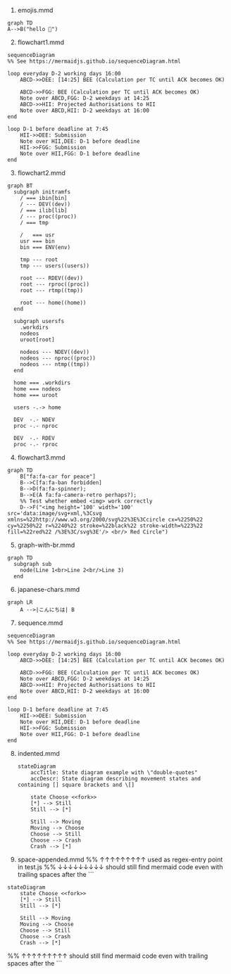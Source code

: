 1. emojis.mmd
```mermaid
graph TD
A-->B("hello 🐛")
```
2. flowchart1.mmd
```mermaid
sequenceDiagram
%% See https://mermaidjs.github.io/sequenceDiagram.html

loop everyday D-2 working days 16:00
    ABCD->>DEE: [14:25] BEE (Calculation per TC until ACK becomes OK)
    
    ABCD->>FGG: BEE (Calculation per TC until ACK becomes OK)
    Note over ABCD,FGG: D-2 weekdays at 14:25
    ABCD->>HII: Projected Authorisations to HII
    Note over ABCD,HII: D-2 weekdays at 16:00
end

loop D-1 before deadline at 7:45
    HII->>DEE: Submission
    Note over HII,DEE: D-1 before deadline
    HII->>FGG: Submission
    Note over HII,FGG: D-1 before deadline
end
```
3. flowchart2.mmd
```mermaid
graph BT
  subgraph initramfs
    / === ibin[bin]
    / --- DEV((dev))
    / === ilib[lib]
    / --- proc((proc))
    / === tmp

    /   === usr
    usr === bin
    bin === ENV(env)

    tmp --- root
    tmp --- users((users))

    root --- RDEV((dev))
    root --- rproc((proc))
    root --- rtmp((tmp))

    root --- home((home))
  end

  subgraph usersfs
    .workdirs
    nodeos
    uroot[root]

    nodeos --- NDEV((dev))
    nodeos --- nproc((proc))
    nodeos --- ntmp((tmp))
  end

  home === .workdirs
  home === nodeos
  home === uroot

  users -.-> home

  DEV  -.- NDEV
  proc -.- nproc

  DEV  -.- RDEV
  proc -.- rproc
```
4. flowchart3.mmd
```mermaid
graph TD
    B["fa:fa-car for peace"]
    B-->C[fa:fa-ban forbidden]
    B-->D(fa:fa-spinner);
    B-->E(A fa:fa-camera-retro perhaps?);
    %% Test whether embed <img> work correctly
    D-->F("<img height='100' width='100' src='data:image/svg+xml,%3Csvg xmlns=%22http://www.w3.org/2000/svg%22%3E%3Ccircle cx=%2250%22 cy=%2250%22 r=%2240%22 stroke=%22black%22 stroke-width=%223%22 fill=%22red%22 /%3E%3C/svg%3E'/> <br/> Red Circle")
```
5. graph-with-br.mmd
```mermaid
graph TD
  subgraph sub
    node(Line 1<br>Line 2<br/>Line 3)
  end
```
6. japanese-chars.mmd
```mermaid
graph LR
    A -->|こんにちは| B
```
7. sequence.mmd
```mermaid
sequenceDiagram
%% See https://mermaidjs.github.io/sequenceDiagram.html

loop everyday D-2 working days 16:00
    ABCD->>DEE: [14:25] BEE (Calculation per TC until ACK becomes OK)
    
    ABCD->>FGG: BEE (Calculation per TC until ACK becomes OK)
    Note over ABCD,FGG: D-2 weekdays at 14:25
    ABCD->>HII: Projected Authorisations to HII
    Note over ABCD,HII: D-2 weekdays at 16:00
end

loop D-1 before deadline at 7:45
    HII->>DEE: Submission
    Note over HII,DEE: D-1 before deadline
    HII->>FGG: Submission
    Note over HII,FGG: D-1 before deadline
end
```
8. indented.mmd
    ```mermaid
    stateDiagram
        accTitle: State diagram example with \"double-quotes"
        accDescr: State diagram describing movement states and containing [] square brackets and \[]

        state Choose <<fork>>
        [*] --> Still
        Still --> [*]

        Still --> Moving
        Moving --> Choose
        Choose --> Still
        Choose --> Crash
        Crash --> [*]
    ```
9. space-appended.mmd
%% ↑↑↑↑↑↑↑↑↑ used as regex-entry point in test.js
%% ↓↓↓↓↓↓↓↓↓ should still find mermaid code even with trailing spaces after the ```
```mermaid
stateDiagram
    state Choose <<fork>>
    [*] --> Still
    Still --> [*]

    Still --> Moving
    Moving --> Choose
    Choose --> Still
    Choose --> Crash
    Crash --> [*]
```   
%% ↑↑↑↑↑↑↑↑↑ should still find mermaid code even with trailing spaces after the ```
